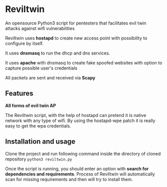 # Reviltwin
An opensource Python3 script for pentesters that facilitates evil twin attacks against wifi vulnerabilities

Reviltwin uses **hostapd** to create new access point with possibility to configure by itself.

It uses **dnsmasq** to run the dhcp and dns services.

It uses **apache** with dnsmasq to create fake spoofed websites with option to capture possible user's credentials

All packets are sent and received via **Scapy**

## Features
**All forms of evil twin AP**

The Reviltwin script, with the help of hostapd can pretend it is native network with any type of wifi. By using the hostapd-wpe patch it is really easy to get the wpa credentials.

## Installation and usage
Clone the project and run following command inside the directory of cloned repository
`python3 reviltwin.py`

Once the script is running, you should enter an option with **search for dependencies and requirements**. Process of Reviltwin will automatically scan for missing requirements and then will try to install them.
